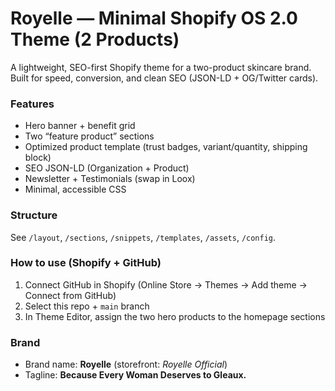 # Royelle — Minimal Shopify OS 2.0 Theme (2 Products)

A lightweight, SEO-first Shopify theme for a two-product skincare brand.
Built for speed, conversion, and clean SEO (JSON-LD + OG/Twitter cards).

### Features
- Hero banner + benefit grid
- Two “feature product” sections
- Optimized product template (trust badges, variant/quantity, shipping block)
- SEO JSON-LD (Organization + Product)
- Newsletter + Testimonials (swap in Loox)
- Minimal, accessible CSS

### Structure
See `/layout`, `/sections`, `/snippets`, `/templates`, `/assets`, `/config`.

### How to use (Shopify + GitHub)
1) Connect GitHub in Shopify (Online Store → Themes → Add theme → Connect from GitHub)
2) Select this repo + `main` branch
3) In Theme Editor, assign the two hero products to the homepage sections

### Brand
- Brand name: **Royelle** (storefront: *Royelle Official*)
- Tagline: **Because Every Woman Deserves to Gleaux.**
